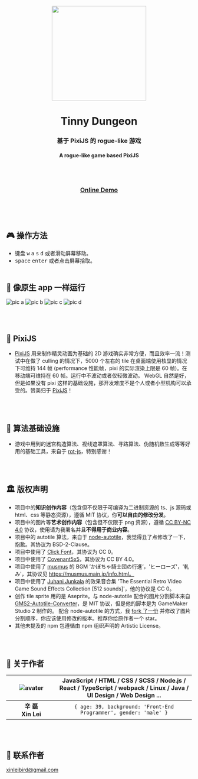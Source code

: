 <p align="center">
  <a href="https://github.com/xinleibird/tinny-dungeon">
    <img width="256" src="https://raw.githubusercontent.com/xinleibird/tinny-dungeon/master/images/title.gif">
  </a>
</p>

<div align="center">
  <h1>Tinny Dungeon</h1>
  <h3>基于 PixiJS 的 rogue-like 游戏</h3>
  <h4>A rogue-like game based PixiJS</h3>
  <br>
  <br>
  <h3><a href="https://xinleibird.github.io/tinny-dungeon/">Online Demo</a></h3>
</div>

<br>
<br>
<br>

## 🎮 操作方法

- 键盘 <kbd>w</kbd> <kbd>a</kbd> <kbd>s</kbd> <kbd>d</kbd> 或者滑动屏幕移动。
- <kbd>space</kbd> <kbd>enter</kbd> 或者点击屏幕拾取。
  <br>
  <br>

## 📱 像原生 app 一样运行

![pic a](https://raw.githubusercontent.com/xinleibird/tinny-dungeon/master/images/IMG_0232.jpg)
![pic b](https://raw.githubusercontent.com/xinleibird/tinny-dungeon/master/images/IMG_0233.jpg)
![pic c](https://raw.githubusercontent.com/xinleibird/tinny-dungeon/master/images/IMG_0234.jpg)
![pic d](https://raw.githubusercontent.com/xinleibird/tinny-dungeon/master/images/IMG_0235.jpg)

<br>
<br>

## 👑 PixiJS

- [PixiJS][pixi] 用来制作精灵动画为基础的 2D 游戏确实非常方便，而且效率一流！测试中在做了 culling 的情况下，5000 个左右的 tile 在桌面端使用核显的情况下可维持 144 帧 (performance 性能帧，pixi 的实际渲染上限是 60 帧)。在移动端可维持在 60 帧。运行中不波动或者仅轻微波动。 WebGL 自然是好，但是如果没有 pixi 这样的基础设施，那开发难度不是个人或者小型机构可以承受的。赞美归于 [PixiJS][pixi]！

<br>
<br>

## 👑 算法基础设施

- 游戏中用到的迷宫构造算法、视线遮罩算法、寻路算法、伪随机数生成等等好用的基础工具，来自于 [rot-js][rotjs]，特别感谢！

<br>
<br>

## 🏛 版权声明

- 项目中的**知识创作内容**（包含但不仅限于可编译为二进制资源的 ts、js 源码或 html、css 等静态资源），遵循 MIT 协议，你**可以自由的修改分发**。
- 项目中的图片等**艺术创作内容**（包含但不仅限于 png 资源），遵循 [CC BY-NC 4.0][cc] 协议，使用请为我署名并且**不得用于商业内容**。
- 项目中的 autotile 算法，来自于 [node-autotile][autotile]，我觉得丑了点修改了一下，抱歉。其协议为 BSD-2-Clause。
- 项目中使用了 [Click Font][click]，其协议为 CC 0。
- 项目中使用了 [Covenant5x5][covenant]，其协议为 CC BY 4.0。
- 项目中使用了 [musmus][musmus] 的 BGM ’かぼちゃ騎士団の行進‘，'ヒーローズ'，'軋み'，其协议见 https://musmus.main.jp/info.html。
- 项目中使用了 [Juhani Junkala][junkala] 的效果音合集 'The Essential Retro Video Game Sound Effects Collection [512 sounds]'，他的协议是 CC 0。
- 创作 tile sprite 用的是 Aseprite。与 node-autotile 配合的图片分割脚本来自 [GMS2-Autotile-Converter][gms2-autotile-converter]，是 MIT 协议，但是他的脚本是为 GameMaker Studio 2 制作的。 配合 node-autotile 的方式，我 [fork 了一份][fork] 并修改了图片分割顺序，你应该使用修改的版本。推荐你给原作者一个 star。
- 其他未提及的 npm 包遵循由 npm 组织声明的 Artistic License。

<br>
<br>

## 🎨 关于作者

| <div style="display: inline-block; width: 120px" >![avater][1]</div> | JavaScript / HTML / CSS / SCSS / Node.js / React / TypeScript / webpack / Linux / Java / UI Design / Web Design ... |
| :------------------------------------------------------------------: | :-----------------------------------------------------------------------------------------------------------------: |
|                        **辛 磊<br />Xin Lei**                        |                          `{ age: 39, background: 'Front-End Programmer', gender: 'male' }`                          |

<br>
<br>

## 📧 联系作者

xinleibird@gmail.com

[pixi]: https://www.pixijs.com/
[rotjs]: https://ondras.github.io/rot.js/hp/
[click]: https://opengameart.org/content/click-pixel-font
[covenant]: https://heraldod.itch.io/bitmap-fonts
[autotile]: https://github.com/tlhunter/node-autotile
[gms2-autotile-converter]: https://github.com/null-sharp/GMS2-Autotile-Converter
[fork]: https://github.com/xinleibird/GMS2-Autotile-Converter
[musmus]: http://musmus.main.jp
[junkala]: https://www.youtube.com/watch?v=dbACpSy9FWY
[cc]: https://creativecommons.org/licenses/by-nc/4.0/
[1]: https://raw.githubusercontent.com/xinleibird/bird-ui/master/public/avatar.png
